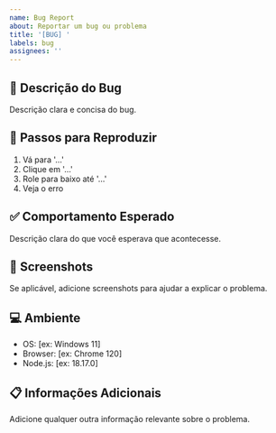 ```yaml
---
name: Bug Report
about: Reportar um bug ou problema
title: '[BUG] '
labels: bug
assignees: ''
---
```


## 🐛 Descrição do Bug
Descrição clara e concisa do bug.

## 🔄 Passos para Reproduzir
1. Vá para '...'
2. Clique em '...'
3. Role para baixo até '...'
4. Veja o erro

## ✅ Comportamento Esperado
Descrição clara do que você esperava que acontecesse.

## 📸 Screenshots
Se aplicável, adicione screenshots para ajudar a explicar o problema.

## 💻 Ambiente
- OS: [ex: Windows 11]
- Browser: [ex: Chrome 120]
- Node.js: [ex: 18.17.0]

## 📋 Informações Adicionais
Adicione qualquer outra informação relevante sobre o problema.